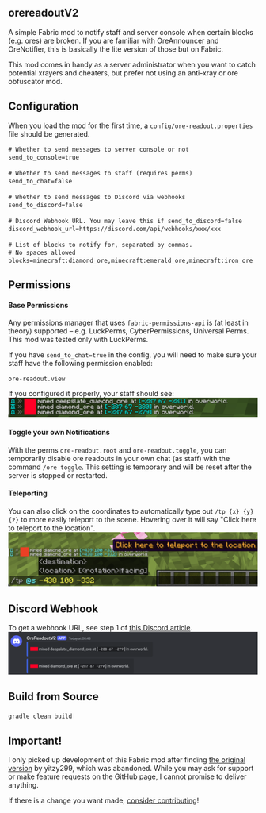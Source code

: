 ## orereadoutV2

A simple Fabric mod to notify staff and server console when certain blocks (e.g. ores) are broken.
If you are familiar with OreAnnouncer and OreNotifier, 
this is basically the lite version of those but on Fabric.

This mod comes in handy as a server administrator 
when you want to catch potential xrayers and cheaters,
but prefer not using an anti-xray or ore obfuscator mod.

## Configuration

When you load the mod for the first time, a `config/ore-readout.properties` file should be generated.

```properties
# Whether to send messages to server console or not
send_to_console=true

# Whether to send messages to staff (requires perms)
send_to_chat=false

# Whether to send messages to Discord via webhooks
send_to_discord=false

# Discord Webhook URL. You may leave this if send_to_discord=false
discord_webhook_url=https://discord.com/api/webhooks/xxx/xxx

# List of blocks to notify for, separated by commas.
# No spaces allowed
blocks=minecraft:diamond_ore,minecraft:emerald_ore,minecraft:iron_ore
```

## Permissions

#### Base Permissions

Any permissions manager that uses `fabric-permissions-api` is (at least in theory) supported 
– e.g. LuckPerms, CyberPermissions, Universal Perms. This mod was tested only with LuckPerms.

If you have `send_to_chat=true` in the config, you will need to make sure
your staff have the following permission enabled:

```
ore-readout.view
```

If you configured it properly, your staff should see:
![](/docs/assets/chat.png)

#### Toggle your own Notifications

With the perms `ore-readout.root` and `ore-readout.toggle`, you can temporarily disable ore readouts
in your own chat (as staff) with the command `/ore toggle`. 
This setting is temporary and will be reset after the server is stopped or restarted.

#### Teleporting

You can also click on the coordinates to automatically type out `/tp {x} {y} {z}` to more easily teleport to the scene. Hovering over it will say "Click here to teleport to the location".
![](/docs/assets/teleport.png)


## Discord Webhook

To get a webhook URL, see step 1 of [this Discord article](https://support.discord.com/hc/en-us/articles/228383668-Intro-to-Webhooks).
![](/docs/assets/discord2.png)

## Build from Source

```bash
gradle clean build
```

## Important!

I only picked up development of this Fabric mod after finding [the original version](https://modrinth.com/mod/ore-readout) by yitzy299,
which was abandoned. While you may ask for support or make feature requests on the GitHub page, I cannot promise to deliver anything.

If there is a change you want made, [consider contributing](https://github.com/Veivel/orereadoutV2/issues)!